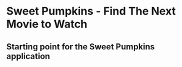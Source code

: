 # Sweet Pumpkins - Find The Next Movie to Watch

## Starting point for the Sweet Pumpkins application
